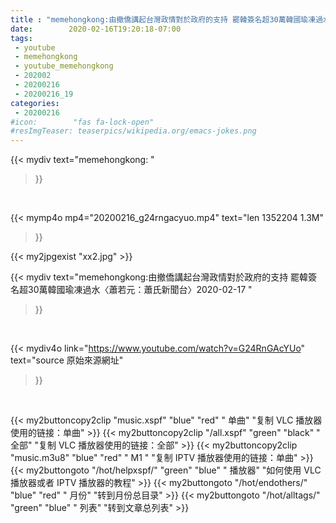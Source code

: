 ```yaml
---
title : "memehongkong:由撤僑講起台灣政情對於政府的支持 罷韓簽名超30萬韓國瑜凍過水〈蕭若元：蕭氏新聞台〉2020-02-17 "
date:        2020-02-16T19:20:18-07:00
tags:
 - youtube
 - memehongkong
 - youtube_memehongkong
 - 202002
 - 20200216
 - 20200216_19
categories:
 - 20200216
#icon:        "fas fa-lock-open"
#resImgTeaser: teaserpics/wikipedia.org/emacs-jokes.png
---
```


{{< mydiv text="memehongkong: "
>}}
<br>


{{< mymp4o mp4="20200216_g24rngacyuo.mp4"
text="len 1352204    1.3M"
>}}

{{< my2jpgexist "xx2.jpg" >}}<br>



{{< mydiv text="memehongkong:由撤僑講起台灣政情對於政府的支持 罷韓簽名超30萬韓國瑜凍過水〈蕭若元：蕭氏新聞台〉2020-02-17 "
>}}
<br>

{{< mydiv4o link="https://www.youtube.com/watch?v=G24RnGAcYUo"
text="source 原始來源網址"
>}}


<br>



{{< my2buttoncopy2clip "music.xspf"        "blue"   "red"    " 单曲"  "复制 VLC 播放器使用的链接：单曲" >}} {{< my2buttoncopy2clip "/all.xspf"         "green"  "black"  " 全部"  "复制 VLC 播放器使用的链接：全部" >}} {{< my2buttoncopy2clip "music.m3u8"        "blue"   "red"    " M1 "    "复制 IPTV 播放器使用的链接：单曲" >}} {{< my2buttongoto      "/hot/helpxspf/"    "green"  "blue"   " 播放器" "如何使用 VLC 播放器或者 IPTV 播放器的教程" >}} {{< my2buttongoto      "/hot/endothers/"   "blue"   "red"    " 月份"   "转到月份总目录" >}} {{< my2buttongoto      "/hot/alltags/"     "green"  "blue"   " 列表"   "转到文章总列表" >}} 
